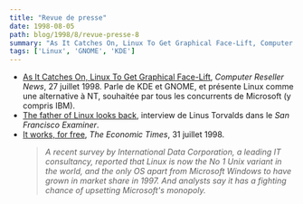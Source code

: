 ```yaml
---
title: "Revue de presse"
date: 1998-08-05
path: blog/1998/8/revue-presse-8
summary: "As It Catches On, Linux To Get Graphical Face-Lift, Computer Reseller News, 27 juillet 1998."
tags: ['Linux', 'GNOME', 'KDE']
---
```


<UL>

<LI><A HREF="http://www.techweb.com/se/directlink.cgi?CRN19980727S0127">As It Catches On, Linux To Get Graphical Face-Lift</A>,
<EM>Computer Reseller News</EM>, 27 juillet 1998.
Parle de KDE et GNOME, et présente Linux comme une alternative à NT,
souhaitée par tous les concurrents de Microsoft (y compris IBM).
<LI><A HREF="http://www.sfgate.com/cgi-bin/article.cgi?file=/examiner/archive/1998/08/02/BUSINESS13080.dtl">The father of Linux looks back</A>, interview de Linus Torvalds dans
le <EM>San Francisco Examiner</EM>.
<LI><A HREF="http://www.economictimes.com/310798/31doss05.htm">It works, for free</A>, <EM>The Economic Times</EM>, 31 juillet 1998.
<BLOCKQUOTE><EM>
A recent survey by International Data Corporation, a leading IT
consultancy, reported that Linux is now the No 1 Unix variant in the
world, and the only OS apart from Microsoft Windows to have grown in
market share in 1997. And analysts say it has a fighting chance of
upsetting Microsoft's monopoly.
</EM></BLOCKQUOTE>

</UL>


